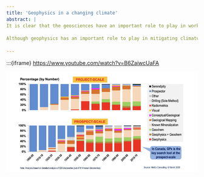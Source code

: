```yaml
---
title: 'Geophysics in a changing climate'
abstract: |
It is clear that the geosciences have an important role to play in working to understand and mitigate the societal impacts of the climate crisis. Locating critical minerals, monitoring geologic storage of CO2, managing groundwater, and characterizing changes to permafrost are all applications where geophysical data can provide insights. These applications raise interesting scientific questions about how to combine petrophysical, geologic, geochemical, and additional geophysical data sets to improve our ability to produce useful models of the subsurface. The next significant advancements will undoubtedly involve methodological improvements in inversions and machine learning, but importantly will require a more interdisciplinary approach, where the methods we design can be used to test and revise hypotheses specific to a given geologic context. The growth and adoption of open-source software and data standards is a positive step. Within the SimPEG community, we have seen many examples of how working in a modular, interoperable framework enables ideas to rapidly be prototyped and extended. Working in an open ecosystem allows us to more readily connect with methods in other fields, including geologic modelling and machine learning. 

Although geophysics has an important role to play in mitigating climate change and its impacts, we are at risk of continuing to be a “field in decline.” Geosciences as a whole have a severe diversity problem, and with the strong association of geophysics with hydrocarbons deterring many students, we are missing out on the talents and ideas of many. In this talk, I look forward to opening up what I hope will be continuing discussions about growing our community and broadening the scientific and societal contributions we can make. 

---
```


:::{iframe} https://www.youtube.com/watch?v=B6ZaiwcUaFA

![thumbnail](abstract/thumbnail.png)
